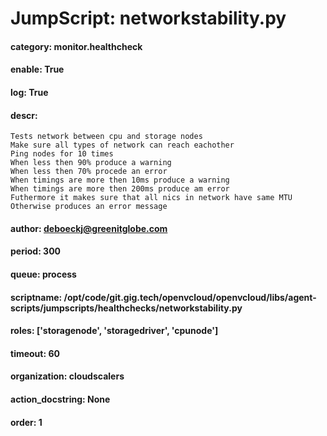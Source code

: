 
# JumpScript: networkstability.py
        
#### category: monitor.healthcheck
#### enable: True
#### log: True
#### descr: 
```
Tests network between cpu and storage nodes
Make sure all types of network can reach eachother
Ping nodes for 10 times
When less then 90% produce a warning
When less then 70% procede an error
When timings are more then 10ms produce a warning
When timings are more then 200ms produce am error
Futhermore it makes sure that all nics in network have same MTU
Otherwise produces an error message

```
#### author: deboeckj@greenitglobe.com
#### period: 300
#### queue: process
#### scriptname: /opt/code/git.gig.tech/openvcloud/openvcloud/libs/agent-scripts/jumpscripts/healthchecks/networkstability.py
#### roles: ['storagenode', 'storagedriver', 'cpunode']
#### timeout: 60
#### organization: cloudscalers
#### action_docstring: None
#### order: 1